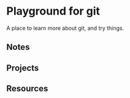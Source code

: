 # Playground for git

A place to learn more about git, and try things.

## Notes

## Projects

## Resources
